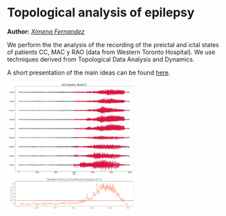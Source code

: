 # Topological analysis of epilepsy 

**Author:** <a href="https://ximenafernandez.github.io/">  _Ximena Fernandez_ </a>

We perform the the analysis of the recording of the preictal and ictal states of patients CC, MAC y RAO (data from Western Toronto Hospital). We use techniques derived from Topological Data Analysis and Dynamics.

A short presentation of the main ideas can be found [here](https://ximenafernandez.github.io/reveal.js-presentations/slides/Epilepsy.html#/).

<img src="figures/PD_epilepsy.jpg" width="300" height="300" class="center"/>

